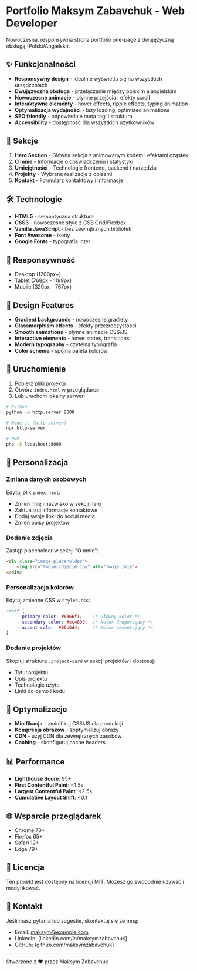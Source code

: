 # Portfolio Maksym Zabavchuk - Web Developer

Nowoczesna, responsywna strona portfolio one-page z dwujęzyczną obsługą (Polski/Angielski).

## ✨ Funkcjonalności

- **Responsywny design** - idealnie wyświetla się na wszystkich urządzeniach
- **Dwujęzyczna obsługa** - przełączanie między polskim a angielskim
- **Nowoczesne animacje** - płynne przejścia i efekty scroll
- **Interaktywne elementy** - hover effects, ripple effects, typing animation
- **Optymalizacja wydajności** - lazy loading, optimized animations
- **SEO friendly** - odpowiednie meta tagi i struktura
- **Accessibility** - dostępność dla wszystkich użytkowników

## 🚀 Sekcje

1. **Hero Section** - Główna sekcja z animowanym kodem i efektami cząstek
2. **O mnie** - Informacje o doświadczeniu i statystyki
3. **Umiejętności** - Technologie frontend, backend i narzędzia
4. **Projekty** - Wybrane realizacje z opisami
5. **Kontakt** - Formularz kontaktowy i informacje

## 🛠 Technologie

- **HTML5** - semantyczna struktura
- **CSS3** - nowoczesne style z CSS Grid/Flexbox
- **Vanilla JavaScript** - bez zewnętrznych bibliotek
- **Font Awesome** - ikony
- **Google Fonts** - typografia Inter

## 📱 Responsywność

- Desktop (1200px+)
- Tablet (768px - 1199px)
- Mobile (320px - 767px)

## 🎨 Design Features

- **Gradient backgrounds** - nowoczesne gradiety
- **Glassmorphism effects** - efekty przezroczystości
- **Smooth animations** - płynne animacje CSS/JS
- **Interactive elements** - hover states, transitions
- **Modern typography** - czytelna typografia
- **Color scheme** - spójna paleta kolorów

## 🚀 Uruchomienie

1. Pobierz pliki projektu
2. Otwórz `index.html` w przeglądarce
3. Lub uruchom lokalny serwer:

```bash
# Python
python -m http.server 8000

# Node.js (http-server)
npx http-server

# PHP
php -S localhost:8000
```

## 📝 Personalizacja

### Zmiana danych osobowych

Edytuj plik `index.html`:

- Zmień imię i nazwisko w sekcji hero
- Zaktualizuj informacje kontaktowe
- Dodaj swoje linki do social media
- Zmień opisy projektów

### Dodanie zdjęcia

Zastąp placeholder w sekcji "O mnie":

```html
<div class="image-placeholder">
    <img src="twoje-zdjecie.jpg" alt="Twoje imię">
</div>
```

### Personalizacja kolorów

Edytuj zmienne CSS w `styles.css`:

```css
:root {
    --primary-color: #6366f1;    /* Główny kolor */
    --secondary-color: #ec4899;  /* Kolor drugorzędny */
    --accent-color: #06b6d4;     /* Kolor akcentujący */
}
```

### Dodanie projektów

Skopiuj strukturę `.project-card` w sekcji projektów i dostosuj:

- Tytuł projektu
- Opis projektu
- Technologie użyte
- Linki do demo i kodu

## 🔧 Optymalizacje

- **Minifikacja** - zminifikuj CSS/JS dla produkcji
- **Kompresja obrazów** - zoptymalizuj obrazy
- **CDN** - użyj CDN dla zewnętrznych zasobów
- **Caching** - skonfiguruj cache headers

## 📊 Performance

- **Lighthouse Score**: 95+
- **First Contentful Paint**: <1.5s
- **Largest Contentful Paint**: <2.5s
- **Cumulative Layout Shift**: <0.1

## 🌐 Wsparcie przeglądarek

- Chrome 70+
- Firefox 65+
- Safari 12+
- Edge 79+

## 📄 Licencja

Ten projekt jest dostępny na licencji MIT. Możesz go swobodnie używać i modyfikować.

## 🤝 Kontakt

Jeśli masz pytania lub sugestie, skontaktuj się ze mną:

- Email: maksym@example.com
- LinkedIn: [linkedin.com/in/maksymzabavchuk]
- GitHub: [github.com/maksymzabavchuk]

---

Stworzone z ❤️ przez Maksym Zabavchuk
